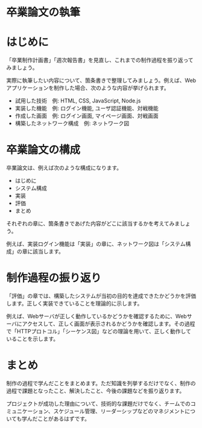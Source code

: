# 卒業論文の執筆

# はじめに

「卒業制作計画書」「週次報告書」を見直し、これまでの制作過程を振り返ってみましょう。

実際に執筆したい内容について、箇条書きで整理してみましょう。例えば、Webアプリケーションを制作した場合、次のような内容が挙げられます。

- 試用した技術　例: HTML, CSS, JavaScript, Node.js
- 実装した機能　例: ログイン機能, ユーザ認証機能、対戦機能
- 作成した画面　例: ログイン画面, マイページ画面、対戦画面
- 構築したネットワーク構成　例: ネットワーク図

# 卒業論文の構成

卒業論文は、例えば次のような構成になります。

- はじめに
- システム構成
- 実装
- 評価
- まとめ

それぞれの章に、箇条書きであげた内容がどこに該当するかを考えてみましょう。

例えば、実装ログイン機能は「実装」の章に、ネットワーク図は「システム構成」の章に該当します。

# 制作過程の振り返り

「評価」の章では、構築したシステムが当初の目的を達成できたかどうかを評価します。正しく実装できていることを理論的に示します。

例えば、Webサーバが正しく動作しているかどうかを確認するために、Webサーバにアクセスして、正しく画面が表示されるかどうかを確認します。その過程で「HTTPプロトコル」「シーケンス図」などの理論を用いて、正しく動作していることを示します。

# まとめ

制作の過程で学んだことをまとめます。ただ知識を列挙するだけでなく、制作の過程で課題となったこと、解決したこと、今後の課題などを振り返ります。

プロジェクトが成功した理由について、技術的な課題だけでなく、チームでのコミュニケーション、スケジュール管理、リーダーシップなどのマネジメントについても学んだことがあるはずです。